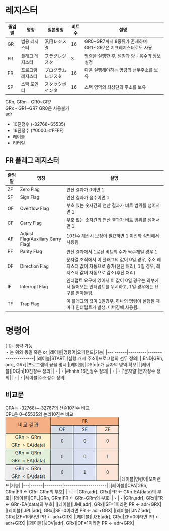 # 레지스터
|줄임말|명칭|일본명칭|비트수|설명|
|--|------------|------------|---|-------------------------------|
|GR|범용 레지스터|汎用レジスタ|16|GR0\~GR7까지 8종류가 존재하며 GR1\~GR7은 지표레지스터로도 사용|
|FR|플래그 레지스터|フラグレジスタ|3|명령을 실행한 후, 넘침과 양・음수의 정보 설정|
|PR|프로그램 레지스터|プログラムレジスタ|16|다음 실행해야하는 명령의 선두주소를 보유
|SP|스택 포인터|スタックポインタ|16|스택 영역의 최상단의 주소를 보유

GRn, GRm - GR0\~GR7\
GRx - GR1\~GR7 GR0은 사용불가\
adr
 - 10진정수 (-32768\~65535)
 - 16진정수 (#0000\~#FFFF)
 - 레이블
 - 리터럴

## FR 플래그 레지스터
|줄임말|명칭|설명|
|-----|----|----|
|ZF|Zero Flag|연산 결과가 0이면 1|
|SF|Sign Flag|연산 결과가 음수이면 1|
|OF|Overflow Flag|부호 있는 숫자간의 연산 결과가 비트 범위를 넘어서면 1|
|CF|Carry Flag|부호 없는 숫자간의 연산 결과가 비트 범위를 넘어서면 1|
|AF|Adjust Flag(Auxiliary Carry Flag)|10진수 계산시 보정이 필요하면 1 이진화 심법에서 사용됨|
|PF|Parity Flag|연산 결과에서 1로된 비트의 수가 짝수개일 경우 1|
|DF|Direction Flag|문자열 조작에서 이 플래그의 값이 0일 경우, 주소 레지스터 값이 자동으로 증가(전진 처리), 1일 경우, 레지스터 값이 자동으로 감소(후진 처리)|
|IF|Interrupt Flag|인터럽트 요구에 있어서 이 값이 0일 경우는 외부에서 들어오는 인터럽트를 무시하고, 1일 경우에는 요구를 받아들임.|
|TF|Trap Flag|이 플래그의 값이 1일경우, 하나의 명령이 실행될 때마다 인터럽트가 발생. 디버깅에 사용됨.|

# 명령어
[ ]는 생략 가능\
・는 위와 동일 혹은 or
|레이블|명령어|오퍼랜드|기능|
|---|------|---------|---------------------|
|레이블|START|[실행 개시 주소]|프로그램의 선두 정의|
||END|GRn, adr[, GRx]|프로그램의 끝을 명시
|[레이블]|DS|n|n개 글자의 영역 확보|
|[레이블]|DC|n|10진정수 정의|
|・|・|#hhhh|16진정수 정의|
|・|・|'문자열'|문자정수 정의|
|・|・|레이블|주소정수 정의|

## 비교문
CPA는 -32768/~-32767의 산술10진수 비교\
CPL은 0\~65535의 논리10진수 비교\
![CPA_CPL](./img/CPA,CPL.png)
|레이블|명령어|오퍼랜드|기능|
|---|------|---------|---------------------|
|[레이블]|CPA|GRn, GRm|FR ← GRn-GRm의 부호|
|・|・|GRn,adr[, GRx]|FR ← GRn-EA(data)의 부호|
|[레이블]|CPL|GRn, GRm|FR ← GRn-GRm의 부호|
|・|・|GRn,adr[, GRx]|FR ← GRn-EA(data)의 부호|
|[레이블]|JMI|adr[, GRx]|SF=1이라면 PR ← adr+GRX|
|[레이블]|JPL|adr[, GRx]|SF=0이라면 PR ← adr+GRX|
|[레이블]|JNZ|adr[, GRx]|ZF=1이라면 PR ← adr+GRX|
|[레이블]|JZE|adr[, GRx]|ZF=0이라면 PR ← adr+GRX|
|[레이블]|JOV|adr[, GRx]|OF=1이라면 PR ← adr+GRX|
